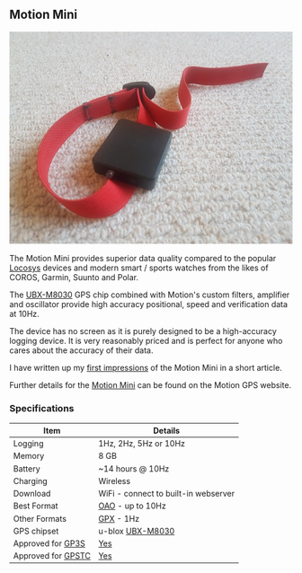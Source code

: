 ## Motion Mini


![mini](img/mini.jpg)



The Motion Mini provides superior data quality compared to the popular [Locosys](../../locosys/README.md) devices and modern smart / sports watches from the likes of COROS, Garmin, Suunto and Polar.

The [UBX-M8030](https://www.u-blox.com/en/product/ubx-m8030-series) GPS chip combined with Motion's custom filters, amplifier and oscillator provide high accuracy positional, speed and verification data at 10Hz.

The device has no screen as it is purely designed to be a high-accuracy logging device. It is very reasonably priced and is perfect for anyone who cares about the accuracy of their data.

I have written up my [first impressions](first-impressions.md) of the Motion Mini in a short article.

Further details for the [Motion Mini](https://www.motion-gps.com/motion/documentation.html) can be found on the Motion GPS website.



### Specifications

| Item                                                       | Details                                                      |
| ---------------------------------------------------------- | ------------------------------------------------------------ |
| Logging                                                    | 1Hz, 2Hz,  5Hz or 10Hz                                       |
| Memory                                                     | 8 GB                                                         |
| Battery                                                    | ~14 hours @ 10Hz                                             |
| Charging                                                   | Wireless                                                     |
| Download                                                   | WiFi - connect to built-in webserver                         |
| Best Format                                                | [OAO](https://www.motion-gps.com/motion/documentation/oao-file-format.html) - up to 10Hz |
| Other Formats                                              | [GPX](https://en.wikipedia.org/wiki/GPS_Exchange_Format) - 1Hz |
| GPS chipset                                                | u-blox [UBX-M8030](https://www.u-blox.com/en/product/ubx-m8030-series) |
| Approved for [GP3S](https://www.gps-speedsurfing.com/)     | [Yes](https://www.gps-speedsurfing.com/default.aspx?mnu=item&item=gpsother) |
| Approved for [GPSTC](https://www.gpsteamchallenge.com.au/) | [Yes](https://www.gpsteamchallenge.com.au/pages/rules)       |

